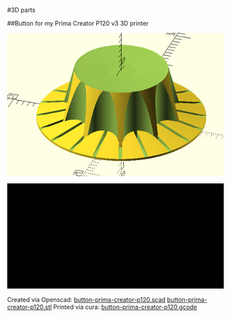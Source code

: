 #3D parts
  
##Button for my Prima Creator P120 v3 3D printer
  
[![button-top](https://raw.githubusercontent.com/tedsluis/3d-parts/master/button-prima-creator-p120-top.png)](https://raw.githubusercontent.com/tedsluis/3d-parts/master/button-prima-creator-p120-top.png)

[![button-bottom](https://raw.githubusercontent.com/tedsluis/3d-parts/master/button-prima-creator-p120-bottom.png)](https://raw.githubusercontent.com/tedsluis/3d-parts/master/button-prima-creator-p120-bottom.png)

Created via Openscad: [button-prima-creator-p120.scad](https://github.com/tedsluis/3d-parts/blob/master/button-prima-creator-p120.scad)    [button-prima-creator-p120.stl](https://github.com/tedsluis/3d-parts/blob/master/button-prima-creator-p120.stl) 
Printed via cura: [button-prima-creator-p120.gcode](https://github.com/tedsluis/3d-parts/blob/master/button-prima-creator-p120.gcode) 
